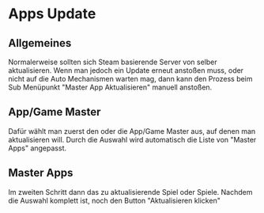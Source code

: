 # Apps Update

## Allgemeines

Normalerweise sollten sich Steam basierende Server von selber aktualisieren. Wenn man jedoch ein Update erneut anstoßen muss, oder nicht auf die Auto Mechanismen warten mag, dann kann den Prozess beim Sub Menüpunkt "Master App Aktualisieren" manuell anstoßen.

## App/Game Master

Dafür wählt man zuerst den oder die App/Game Master aus, auf denen man aktualisieren will.
Durch die Auswahl wird automatisch die Liste von "Master Apps" angepasst.

## Master Apps

Im zweiten Schritt dann das zu aktualisierende Spiel oder Spiele. Nachdem die Auswahl komplett ist, noch den Button "Aktualisieren klicken"